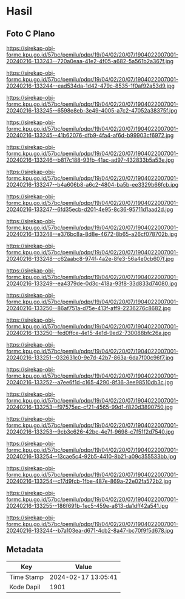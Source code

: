# Hasil

## Foto C Plano

https://sirekap-obj-formc.kpu.go.id/57bc/pemilu/pdpr/19/04/02/20/07/1904022007001-20240216-133243--720a0eaa-41e2-4f05-a682-5a561b2a367f.jpg

https://sirekap-obj-formc.kpu.go.id/57bc/pemilu/pdpr/19/04/02/20/07/1904022007001-20240216-133244--ead534da-1d42-479c-8535-1f0af92a53d9.jpg

https://sirekap-obj-formc.kpu.go.id/57bc/pemilu/pdpr/19/04/02/20/07/1904022007001-20240216-133245--6598e8eb-3e49-4005-a7c2-47052a38375f.jpg

https://sirekap-obj-formc.kpu.go.id/57bc/pemilu/pdpr/19/04/02/20/07/1904022007001-20240216-133245--41b62076-dfb9-4fa4-af6d-b99903cf6972.jpg

https://sirekap-obj-formc.kpu.go.id/57bc/pemilu/pdpr/19/04/02/20/07/1904022007001-20240216-133246--b817c188-93fb-41ac-ad97-432833b5a53e.jpg

https://sirekap-obj-formc.kpu.go.id/57bc/pemilu/pdpr/19/04/02/20/07/1904022007001-20240216-133247--b4a606b8-a6c2-4804-ba5b-ee3329b66fcb.jpg

https://sirekap-obj-formc.kpu.go.id/57bc/pemilu/pdpr/19/04/02/20/07/1904022007001-20240216-133247--6fd35ecb-d201-4e95-8c36-95711d1aad2d.jpg

https://sirekap-obj-formc.kpu.go.id/57bc/pemilu/pdpr/19/04/02/20/07/1904022007001-20240216-133248--e376bc8a-8d8e-4672-8b65-a26cf078702b.jpg

https://sirekap-obj-formc.kpu.go.id/57bc/pemilu/pdpr/19/04/02/20/07/1904022007001-20240216-133248--c62aabc8-974f-4a2e-8fe3-56a4e0cb607f.jpg

https://sirekap-obj-formc.kpu.go.id/57bc/pemilu/pdpr/19/04/02/20/07/1904022007001-20240216-133249--ea4379de-0d3c-418a-93f8-33d833d74080.jpg

https://sirekap-obj-formc.kpu.go.id/57bc/pemilu/pdpr/19/04/02/20/07/1904022007001-20240216-133250--86af751a-d75e-413f-aff9-2236276c8682.jpg

https://sirekap-obj-formc.kpu.go.id/57bc/pemilu/pdpr/19/04/02/20/07/1904022007001-20240216-133250--fed0ffce-4e15-4e1d-9ed2-730088bfc26a.jpg

https://sirekap-obj-formc.kpu.go.id/57bc/pemilu/pdpr/19/04/02/20/07/1904022007001-20240216-133251--032631c0-9e7d-42b7-863a-6da7f00c96f7.jpg

https://sirekap-obj-formc.kpu.go.id/57bc/pemilu/pdpr/19/04/02/20/07/1904022007001-20240216-133252--a7ee6f1d-c165-4290-8f36-3ee98510db3c.jpg

https://sirekap-obj-formc.kpu.go.id/57bc/pemilu/pdpr/19/04/02/20/07/1904022007001-20240216-133253--f97575ec-cf21-4565-99d1-f820d3890750.jpg

https://sirekap-obj-formc.kpu.go.id/57bc/pemilu/pdpr/19/04/02/20/07/1904022007001-20240216-133253--9cb3c626-42bc-4e7f-9698-c7f51f2d7540.jpg

https://sirekap-obj-formc.kpu.go.id/57bc/pemilu/pdpr/19/04/02/20/07/1904022007001-20240216-133254--13cae5c4-92b5-4410-8b21-a09c355533bb.jpg

https://sirekap-obj-formc.kpu.go.id/57bc/pemilu/pdpr/19/04/02/20/07/1904022007001-20240216-133254--c17d9fcb-1fbe-487e-869a-22e02fa572b2.jpg

https://sirekap-obj-formc.kpu.go.id/57bc/pemilu/pdpr/19/04/02/20/07/1904022007001-20240216-133255--186f691b-1ec5-459e-a613-da1dff42a541.jpg

https://sirekap-obj-formc.kpu.go.id/57bc/pemilu/pdpr/19/04/02/20/07/1904022007001-20240216-133244--b7a103ea-d671-4cb2-8a47-bc70f9f5d678.jpg


## Metadata

| Key        | Value               |
| ---------- | ------------------- |
| Time Stamp | 2024-02-17 13:05:41 |
| Kode Dapil | 1901                |



